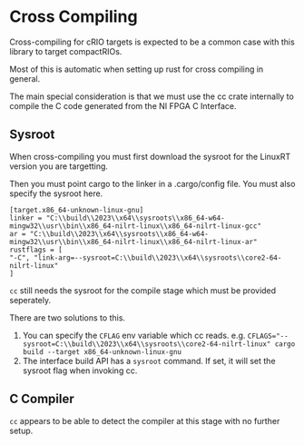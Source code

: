 # Cross Compiling

Cross-compiling for cRIO targets is expected to be a common case with this library to target compactRIOs.

Most of this is automatic when setting up rust for cross compiling in general.

The main special consideration is that we must use the cc crate internally to compile the C code generated from the NI FPGA C Interface.

## Sysroot

When cross-compiling you must first download the sysroot for the LinuxRT version you are targetting.

Then you must point cargo to the linker in a .cargo/config file. You must also specify the sysroot here.

```
[target.x86_64-unknown-linux-gnu]
linker = "C:\\build\\2023\\x64\\sysroots\\x86_64-w64-mingw32\\usr\\bin\\x86_64-nilrt-linux\\x86_64-nilrt-linux-gcc"
ar = "C:\\build\\2023\\x64\\sysroots\\x86_64-w64-mingw32\\usr\\bin\\x86_64-nilrt-linux\\x86_64-nilrt-linux-ar"
rustflags = [
"-C", "link-arg=--sysroot=C:\\build\\2023\\x64\\sysroots\\core2-64-nilrt-linux"
]
```

`cc` still needs the sysroot for the compile stage which must be provided seperately.

There are two solutions to this.

1. You can specify the `CFLAG` env variable which cc reads. e.g. `CFLAGS="--sysroot=C:\\build\\2023\\x64\\sysroots\\core2-64-nilrt-linux" cargo build --target x86_64-unknown-linux-gnu`
2. The interface build API has a `sysroot` command. If set, it will set the sysroot flag when invoking cc.

## C Compiler

`cc` appears to be able to detect the compiler at this stage with no further setup.